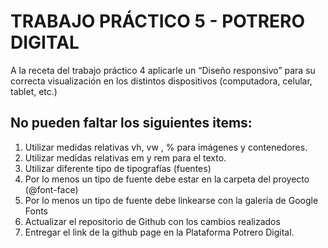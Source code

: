 # TRABAJO PRÁCTICO 5 - POTRERO DIGITAL

A la receta del trabajo práctico 4 aplicarle un “Diseño responsivo” para su correcta visualización en los distintos dispositivos (computadora, celular, tablet, etc.)

## No pueden faltar los siguientes items:

1. Utilizar medidas relativas vh, vw , % para imágenes y contenedores.
2. Utilizar medidas relativas em y rem para el texto.
3. Utilizar diferente tipo de tipografías (fuentes)
4. Por lo menos un tipo de fuente debe estar en la carpeta del proyecto (@font-face)
5. Por lo menos un tipo de fuente debe linkearse con la galería de Google Fonts
6. Actualizar el repositorio de Github con los cambios realizados
7. Entregar el link de la github page en la Plataforma Potrero Digital.
